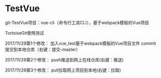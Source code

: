# TestVue
git-TestVue项目：vue-cli（命令行工具CLI），基于webpack模板的Vue项目

TortoiseGit使用测试

2017/11/29第1个修改：
加入vue_test基于webpack模板的Vue项目文件
commit提交到本地仓库（右键：提交-master）

2017/11/29第2个修改：
push推送到网上在线仓库(右键：推送)

2017/11/29第3个修改：
pull拉取网上项目到本地(右键：拉取)

